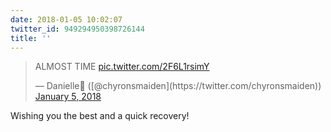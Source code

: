 ```yaml
---
date: 2018-01-05 10:02:07
twitter_id: 949294950398726144
title: ''
---
```


<blockquote class="twitter-tweet"><p lang="en" dir="ltr">ALMOST TIME <a href="https://t.co/2F6L1rsimY">pic.twitter.com/2F6L1rsimY</a></p>&mdash; Danielle🦄 ([@chyronsmaiden](https://twitter.com/chyronsmaiden)) <a href="https://twitter.com/chyronsmaiden/status/949294557111320581?ref_src=twsrc%5Etfw">January 5, 2018</a></blockquote>
<script async src="https://platform.twitter.com/widgets.js" charset="utf-8"></script>

Wishing you the best and a quick recovery!
